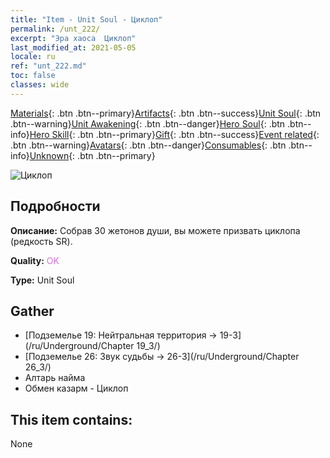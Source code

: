 ```yaml
---
title: "Item - Unit Soul - Циклоп"
permalink: /unt_222/
excerpt: "Эра хаоса  Циклоп"
last_modified_at: 2021-05-05
locale: ru
ref: "unt_222.md"
toc: false
classes: wide
---
```

 [Materials](/ItemsRU/){: .btn .btn--primary}[Artifacts](/ItemsRU/Artifacts/){: .btn .btn--success}[Unit Soul](/ItemsRU/UnitSoul/){: .btn .btn--warning}[Unit Awakening](/ItemsRU/UnitAwakening/){: .btn .btn--danger}[Hero Soul](/ItemsRU/HeroSoul/){: .btn .btn--info}[Hero Skill](/ItemsRU/HeroSkill/){: .btn .btn--primary}[Gift](/ItemsRU/Gift/){: .btn .btn--success}[Event related](/ItemsRU/Events/){: .btn .btn--warning}[Avatars](/ItemsRU/Avatars/){: .btn .btn--danger}[Consumables](/ItemsRU/Consumables/){: .btn .btn--info}[Unknown](/ItemsRU/Unknown/){: .btn .btn--primary}

 ![Циклоп](/images/u/ti_duyanjuren.jpg)

## Подробности
 **Описание:** Собрав 30 жетонов души, вы можете призвать циклопа (редкость SR).

 **Quality:** <span style="color: #DA70D6">OK</span>

 **Type:** Unit Soul

## Gather

*    [Подземелье 19: Нейтральная территория -> 19-3](/ru/Underground/Chapter 19_3/) 
*    [Подземелье 26: Звук судьбы -> 26-3](/ru/Underground/Chapter 26_3/) 
*    Алтарь найма 
*    Обмен казарм - Циклоп 

## This item contains:

  None

